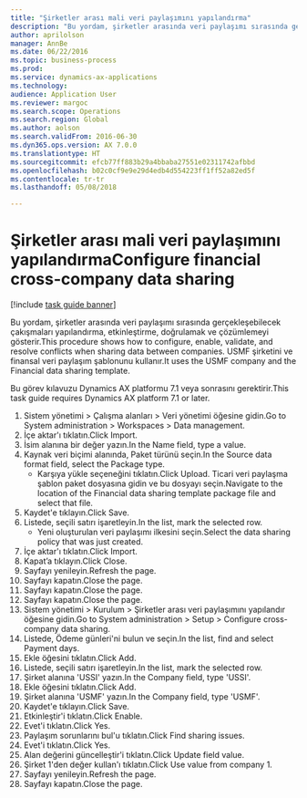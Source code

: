 ```yaml
--- 
title: "Şirketler arası mali veri paylaşımını yapılandırma"
description: "Bu yordam, şirketler arasında veri paylaşımı sırasında gerçekleşebilecek çakışmaları yapılandırma, etkinleştirme, doğrulamak ve çözümlemeyi gösterir."
author: aprilolson
manager: AnnBe
ms.date: 06/22/2016
ms.topic: business-process
ms.prod: 
ms.service: dynamics-ax-applications
ms.technology: 
audience: Application User
ms.reviewer: margoc
ms.search.scope: Operations
ms.search.region: Global
ms.author: aolson
ms.search.validFrom: 2016-06-30
ms.dyn365.ops.version: AX 7.0.0
ms.translationtype: HT
ms.sourcegitcommit: efcb77ff883b29a4bbaba27551e02311742afbbd
ms.openlocfilehash: b02c0cf9e9e29d4edb4d554223ff1ff52a82ed5f
ms.contentlocale: tr-tr
ms.lasthandoff: 05/08/2018

---
```

# <a name="configure-financial-cross-company-data-sharing"></a><span data-ttu-id="fc251-103">Şirketler arası mali veri paylaşımını yapılandırma</span><span class="sxs-lookup"><span data-stu-id="fc251-103">Configure financial cross-company data sharing</span></span>

[!include [task guide banner](../../includes/task-guide-banner.md)]

<span data-ttu-id="fc251-104">Bu yordam, şirketler arasında veri paylaşımı sırasında gerçekleşebilecek çakışmaları yapılandırma, etkinleştirme, doğrulamak ve çözümlemeyi gösterir.</span><span class="sxs-lookup"><span data-stu-id="fc251-104">This procedure shows how to configure, enable, validate, and resolve conflicts when sharing data between companies.</span></span> <span data-ttu-id="fc251-105">USMF şirketini ve finansal veri paylaşım şablonunu kullanır.</span><span class="sxs-lookup"><span data-stu-id="fc251-105">It uses the USMF company and the Financial data sharing template.</span></span>



<span data-ttu-id="fc251-106">Bu görev kılavuzu Dynamics AX platformu 7.1 veya sonrasını gerektirir.</span><span class="sxs-lookup"><span data-stu-id="fc251-106">This task guide requires Dynamics AX platform 7.1 or later.</span></span>

1. <span data-ttu-id="fc251-107">Sistem yönetimi > Çalışma alanları > Veri yönetimi öğesine gidin.</span><span class="sxs-lookup"><span data-stu-id="fc251-107">Go to System administration > Workspaces > Data management.</span></span>
2. <span data-ttu-id="fc251-108">İçe aktar'ı tıklatın.</span><span class="sxs-lookup"><span data-stu-id="fc251-108">Click Import.</span></span>
3. <span data-ttu-id="fc251-109">İsim alanına bir değer yazın.</span><span class="sxs-lookup"><span data-stu-id="fc251-109">In the Name field, type a value.</span></span>
4. <span data-ttu-id="fc251-110">Kaynak veri biçimi alanında, Paket türünü seçin.</span><span class="sxs-lookup"><span data-stu-id="fc251-110">In the Source data format field, select the Package type.</span></span>
    * <span data-ttu-id="fc251-111">Karşıya yükle seçeneğini tıklatın.</span><span class="sxs-lookup"><span data-stu-id="fc251-111">Click Upload.</span></span> <span data-ttu-id="fc251-112">Ticari veri paylaşma şablon paket dosyasına gidin ve bu dosyayı seçin.</span><span class="sxs-lookup"><span data-stu-id="fc251-112">Navigate to the location of the Financial data sharing template package file and select that file.</span></span>  
5. <span data-ttu-id="fc251-113">Kaydet'e tıklayın.</span><span class="sxs-lookup"><span data-stu-id="fc251-113">Click Save.</span></span>
6. <span data-ttu-id="fc251-114">Listede, seçili satırı işaretleyin.</span><span class="sxs-lookup"><span data-stu-id="fc251-114">In the list, mark the selected row.</span></span>
    * <span data-ttu-id="fc251-115">Yeni oluşturulan veri paylaşımı ilkesini seçin.</span><span class="sxs-lookup"><span data-stu-id="fc251-115">Select the data sharing policy that was just created.</span></span>  
7. <span data-ttu-id="fc251-116">İçe aktar'ı tıklatın.</span><span class="sxs-lookup"><span data-stu-id="fc251-116">Click Import.</span></span>
8. <span data-ttu-id="fc251-117">Kapat’a tıklayın.</span><span class="sxs-lookup"><span data-stu-id="fc251-117">Click Close.</span></span>
9. <span data-ttu-id="fc251-118">Sayfayı yenileyin.</span><span class="sxs-lookup"><span data-stu-id="fc251-118">Refresh the page.</span></span>
10. <span data-ttu-id="fc251-119">Sayfayı kapatın.</span><span class="sxs-lookup"><span data-stu-id="fc251-119">Close the page.</span></span>
11. <span data-ttu-id="fc251-120">Sayfayı kapatın.</span><span class="sxs-lookup"><span data-stu-id="fc251-120">Close the page.</span></span>
12. <span data-ttu-id="fc251-121">Sayfayı kapatın.</span><span class="sxs-lookup"><span data-stu-id="fc251-121">Close the page.</span></span>
13. <span data-ttu-id="fc251-122">Sistem yönetimi > Kurulum > Şirketler arası veri paylaşımını yapılandır öğesine gidin.</span><span class="sxs-lookup"><span data-stu-id="fc251-122">Go to System administration > Setup > Configure cross-company data sharing.</span></span>
14. <span data-ttu-id="fc251-123">Listede, Ödeme günleri'ni bulun ve seçin.</span><span class="sxs-lookup"><span data-stu-id="fc251-123">In the list, find and select Payment days.</span></span>
15. <span data-ttu-id="fc251-124">Ekle öğesini tıklatın.</span><span class="sxs-lookup"><span data-stu-id="fc251-124">Click Add.</span></span>
16. <span data-ttu-id="fc251-125">Listede, seçili satırı işaretleyin.</span><span class="sxs-lookup"><span data-stu-id="fc251-125">In the list, mark the selected row.</span></span>
17. <span data-ttu-id="fc251-126">Şirket alanına 'USSI' yazın.</span><span class="sxs-lookup"><span data-stu-id="fc251-126">In the Company field, type 'USSI'.</span></span>
18. <span data-ttu-id="fc251-127">Ekle öğesini tıklatın.</span><span class="sxs-lookup"><span data-stu-id="fc251-127">Click Add.</span></span>
19. <span data-ttu-id="fc251-128">Şirket alanına 'USMF' yazın.</span><span class="sxs-lookup"><span data-stu-id="fc251-128">In the Company field, type 'USMF'.</span></span>
20. <span data-ttu-id="fc251-129">Kaydet'e tıklayın.</span><span class="sxs-lookup"><span data-stu-id="fc251-129">Click Save.</span></span>
21. <span data-ttu-id="fc251-130">Etkinleştir'i tıklatın.</span><span class="sxs-lookup"><span data-stu-id="fc251-130">Click Enable.</span></span>
22. <span data-ttu-id="fc251-131">Evet'i tıklatın.</span><span class="sxs-lookup"><span data-stu-id="fc251-131">Click Yes.</span></span>
23. <span data-ttu-id="fc251-132">Paylaşım sorunlarını bul'u tıklatın.</span><span class="sxs-lookup"><span data-stu-id="fc251-132">Click Find sharing issues.</span></span>
24. <span data-ttu-id="fc251-133">Evet'i tıklatın.</span><span class="sxs-lookup"><span data-stu-id="fc251-133">Click Yes.</span></span>
25. <span data-ttu-id="fc251-134">Alan değerini güncelleştir'i tıklatın.</span><span class="sxs-lookup"><span data-stu-id="fc251-134">Click Update field value.</span></span>
26. <span data-ttu-id="fc251-135">Şirket 1'den değer kullan'ı tıklatın.</span><span class="sxs-lookup"><span data-stu-id="fc251-135">Click Use value from company 1.</span></span>
27. <span data-ttu-id="fc251-136">Sayfayı yenileyin.</span><span class="sxs-lookup"><span data-stu-id="fc251-136">Refresh the page.</span></span>
28. <span data-ttu-id="fc251-137">Sayfayı kapatın.</span><span class="sxs-lookup"><span data-stu-id="fc251-137">Close the page.</span></span>


